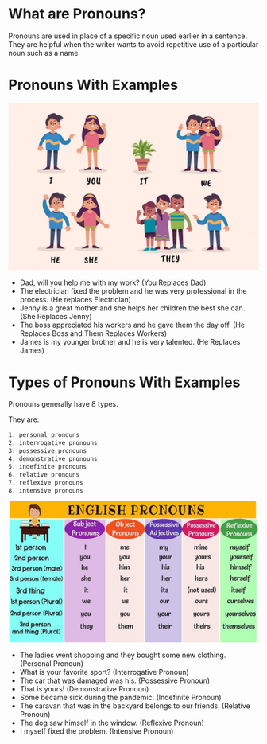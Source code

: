 # What are Pronouns?
Pronouns are used in place of a specific noun used earlier in a sentence. They are helpful when the writer wants to avoid repetitive use of a particular noun such as a name


# Pronouns With Examples

![partofspeech](images/pronoun.webp)


- Dad, will you help me with my work? (You Replaces Dad)
- The electrician fixed the problem and he was very professional in the process. (He replaces Electrician)
- Jenny is a great mother and she helps her children the best she can. (She Replaces Jenny)
- The boss appreciated his workers and he gave them the day off. (He Replaces Boss and Them Replaces Workers)
- James is my younger brother and he is very talented. (He Replaces James)


# Types of Pronouns With Examples

Pronouns generally have 8 types.

They are:
 
    1. personal pronouns
    2. interrogative pronouns
    3. possessive pronouns 
    4. demonstrative pronouns
    5. indefinite pronouns
    6. relative pronouns
    7. reflexive pronouns
    8. intensive pronouns


![partofspeech](images/pron2.jpg)




- The ladies went shopping and they bought some new clothing. (Personal Pronoun)
- What is your favorite sport? (Interrogative Pronoun)
- The car that was damaged was his. (Possessive Pronoun)
- That is yours! (Demonstrative Pronoun)
- Some became sick during the pandemic. (Indefinite Pronoun)
- The caravan that was in the backyard belongs to our friends. (Relative Pronoun)
- The dog saw himself in the window. (Reflexive Pronoun)
- I myself fixed the problem. (Intensive Pronoun)
